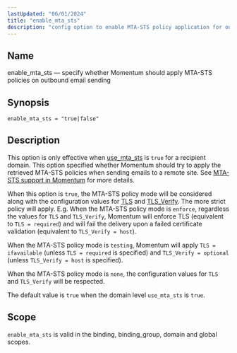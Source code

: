 ```yaml
---
lastUpdated: "06/01/2024"
title: "enable_mta_sts"
description: "config option to enable MTA-STS policy application for outbound mails"
---
```


<a name="config.enable-mta-sts"></a>
## Name

enable_mta_sts — specify whether Momentum should apply MTA-STS policies on outbound email sending

## Synopsis

`enable_mta_sts = "true|false"`

## Description

This option is only effective when [use_mta_sts](/momentum/4/config/mta-sts/use-mta-sts) is `true`
for a recipient domain.
This option specified whether Momentum should try to apply the retrieved MTA-STS policies when sending
emails to a remote site. See [MTA-STS support in Momentum](/momentum/4/mta-sts) for more details.


When this option is `true`, the MTA-STS policy mode will be considered along with the configuration
 values for [TLS](/momentum/4/config/ref-tls) and [TLS_Verify](/momentum/4/config/tls-verify).
 The more strict policy will apply. E.g. When the MTA-STS policy mode is `enforce`, regardless the
 values for `TLS` and `TLS_Verify`, Momentum will enforce TLS (equivalent to `TLS = required`) and
 will fail the delivery upon a failed certificate validation (equivalent to `TLS_Verify = host`).

 When the MTA-STS policy mode is `testing`, Momentum will apply `TLS = ifavailable` (unless
 `TLS = required` is specified) and `TLS_Verify = optional` (unless `TLS_Verify = host` is
 specified).

 When the MTA-STS policy mode is `none`, the configuration values for `TLS` and `TLS_Verify` will be
 respected.

The default value is `true` when the domain level `use_mta_sts` is `true`.


## Scope

`enable_mta_sts` is valid in the binding, binding_group, domain and global scopes.
